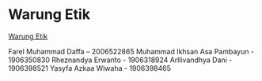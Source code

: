 # Warung Etik
[Warung Etik](https://warung-etik.herokuapp.com/)

Farel Muhammad Daffa – 2006522865
Muhammad Ikhsan Asa Pambayun - 1906350830
Rheznandya Erwanto - 1906318924
Arllivandhya Dani - 1906398521
Yasyfa Azkaa Wiwaha - 1906398465


